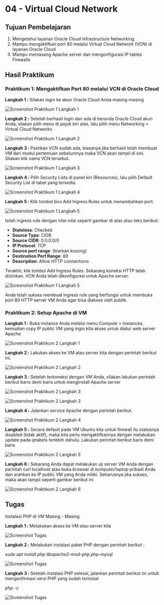 # 04 - Virtual Cloud Network

## Tujuan Pembelajaran

1. Mengetahui layanan Oracle Cloud Infrastructure Networking
2. Mampu mengaktifkan port 80 melalui Virtual Cloud Network (VCN) di layanan Oracle Cloud
3. Mampu memasang Apache server dan mengonfigurasi IP tables Firewalls

## Hasil Praktikum

### Praktikum 1: Mengaktifkan Port 80 melalui VCN di Oracle Cloud

**Langkah 1 :** Silakan login ke akun Oracle Cloud Anda masing-masing

![Screenshot Praktikum 1 Langkah 1](img/Praktikum1-1.PNG)

**Langkah 2 :** Setelah berhasil login dan ada di beranda Oracle Cloud akun Anda, silakan pilih menu di pojok kiri atas, lalu pilih menu Networking > Virtual Cloud Networks

![Screenshot Praktikum 1 Langkah 2](img/Praktikum1-2.PNG)

**Langkah 3 :** Pastikan VCN sudah ada, biasanya jika berhasil telah membuat VM dari modul pertemuan sebelumnya maka VCN akan tampil di sini. Silakan klik nama VCN tersebut.

![Screenshot Praktikum 1 Langkah 3](img/Praktikum1-3.PNG)

**Langkah 4 :** Pilih Security Lists di panel kiri (Resources), lalu pilih Default Security List di tabel yang tersedia.

![Screenshot Praktikum 1 Langkah 4](img/Praktikum1-4.PNG)

**Langkah 5 :** Klik tombol biru Add Ingress Rules untuk menambahkan port.

![Screenshot Praktikum 1 Langkah 5](img/Praktikum1-5.PNG)

Isilah ingress rule dengan nilai-nilai seperti gambar di atas atau teks berikut:
- **Stateless**: Checked
- **Source Type**: CIDR
- **Source CIDR**: 0.0.0.0/0
- **IP Protocol**: TCP
- **Source port range**: (biarkan kosong)
- **Destination Port Range**: 80
- **Description**: Allow HTTP connections

Terakhir, klik tombol Add Ingress Rules. Sekarang koneksi HTTP telah diizinkan. VCN Anda telah dikonfigurasi untuk Apache server.

![Screenshot Praktikum 1 Langkah 5](img/Praktikum1-6.PNG)

Anda telah sukses membuat ingress rule yang berfungsi untuk membuka port 80 HTTP server VM Anda agar bisa diakses oleh publik.

### Praktikum 2: Setup Apache di VM

**Langkah 1 :** Buka instance Anda melalui menu Compute > Instances, kemudian copy IP public VM yang ingin kita akses untuk diatur web server Apache

![Screenshot Praktikum 2 Langkah 1](img/Praktikum2-1.PNG)

**Langkah 2 :** Lakukan akses ke VM atau server kita dengan perintah berikut ini.

![Screenshot Praktikum 2 Langkah 2](img/Praktikum2-2.PNG)

**Langkah 3 :** Setelah terkoneksi dengan VM Anda, silakan lakukan perintah berikut baris demi baris untuk menginstall Apache server

![Screenshot Praktikum 2 Langkah 3](img/Praktikum2-3.PNG)

![Screenshot Praktikum 2 Langkah 3](img/Praktikum2-3.2.PNG)

**Langkah 4 :** Jalankan service Apache dengan perintah berikut.

![Screenshot Praktikum 2 Langkah 4](img/Praktikum2-4.PNG)

**Langkah 5 :** Secara default pada VM Ubuntu kita untuk firewall itu statusnya disabled (tidak aktif), maka kita perlu mengaktifkannya dengan melakukan update pada iptabels terlebih dahulu. Lakukan perintah berikut baris demi baris

![Screenshot Praktikum 2 Langkah 5](img/Praktikum2-5.PNG)

**Langkah 6 :** Sekarang Anda dapat melakukan uji server VM Anda dengan perintah curl localhost atau buka browser di komputer/laptop pribadi Anda dan arahkan ke IP public VM yang Anda miliki. Seharusnya jika sukses, maka akan tampil seperti gambar berikut ini

![Screenshot Praktikum 2 Langkah 6](img/Praktikum2-6.PNG)

## Tugas

Instalasi PHP di VM Masing - Masing

**Langkah 1 :** Melakukan akses ke VM atau server kita

![Screenshot Tugas](img/Tugas1.PNG)

**Langkah 2 :** Melakukan instalasi paket PHP dengan perintah berikut :

*sudo apt install php libapache2-mod-php php-mysql*

![Screenshot Tugas](img/Tugas2.PNG)

**Langkah 3 :** Setelah instalasi PHP selesai, jalankan perintah berikut ini untuk mengonfirmasi versi PHP yang sudah terinstal:

*php -v*

![Screenshot Tugas](img/Tugas3.PNG)